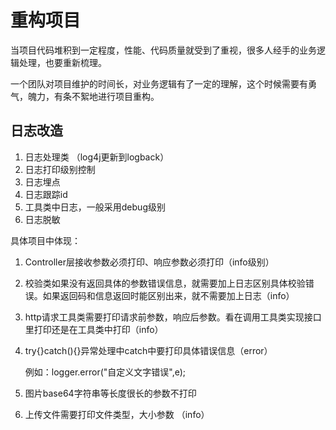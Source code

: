 # 重构项目 

当项目代码堆积到一定程度，性能、代码质量就受到了重视，很多人经手的业务逻辑处理，也要重新梳理。

一个团队对项目维护的时间长，对业务逻辑有了一定的理解，这个时候需要有勇气，魄力，有条不絮地进行项目重构。

## 日志改造

1. 日志处理类 （log4j更新到logback）
2. 日志打印级别控制
3. 日志埋点
4. 日志跟踪id
5. 工具类中日志，一般采用debug级别
6. 日志脱敏



具体项目中体现：

1. Controller层接收参数必须打印、响应参数必须打印（info级别）

2. 校验类如果没有返回具体的参数错误信息，就需要加上日志区别具体校验错误。如果返回码和信息返回时能区别出来，就不需要加上日志（info）

3. http请求工具类需要打印请求前参数，响应后参数。看在调用工具类实现接口里打印还是在工具类中打印（info）

4. try{}catch(){}异常处理中catch中要打印具体错误信息（error）

   例如：logger.error("自定义文字错误",e);

5. 图片base64字符串等长度很长的参数不打印

6. 上传文件需要打印文件类型，大小参数  （info）


